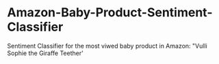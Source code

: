 # Amazon-Baby-Product-Sentiment-Classifier

Sentiment Classifier for the most viwed baby product in Amazon: "Vulli Sophie the Giraffe Teether'
